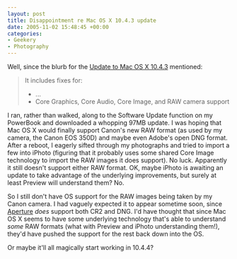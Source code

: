 ```yaml
---
layout: post
title: Disappointment re Mac OS X 10.4.3 update
date: 2005-11-02 15:48:45 +00:00
categories:
- Geekery
- Photography
---
```

Well, since the blurb for the [Update to Mac OS X 10.4.3](http://www.apple.com/support/downloads/macosxupdate1043.html) mentioned:

<blockquote>
It includes fixes for:
<ul>
  <li>...</li>
  <li>Core Graphics, Core Audio, Core Image, and RAW camera support</li>
</ul>
</blockquote>

I ran, rather than walked, along to the Software Update function on my PowerBook and downloaded a whopping 97MB update.  I was hoping that Mac OS X would finally support Canon's new RAW format (as used by my camera, the Canon EOS 350D) and maybe even Adobe's open DNG format.  After a reboot, I eagerly sifted through my photographs and tried to import a few into iPhoto (figuring that it probably uses some shared Core Image technology to import the RAW images it does support).  No luck.  Apparently it still doesn't support either RAW format.  OK, maybe iPhoto is awaiting an update to take advantage of the underlying improvements, but surely at least Preview will understand them?  No.

So I still don't have OS support for the RAW images being taken by my Canon camera.  I had vaguely expected it to appear sometime soon, since [Aperture](http://www.apple.com/aperture/) <em>does</em> support both CR2 and DNG.  I'd have thought that since Mac OS X seems to have some underlying technology that's able to understand <em>some</em> RAW formats (what with Preview and iPhoto understanding them!), they'd have pushed the support for the rest back down into the OS.

Or maybe it'll all magically start working in 10.4.4?
